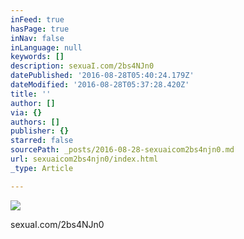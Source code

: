 ```yaml
---
inFeed: true
hasPage: true
inNav: false
inLanguage: null
keywords: []
description: sexuaI.com/2bs4NJn0
datePublished: '2016-08-28T05:40:24.179Z'
dateModified: '2016-08-28T05:37:28.420Z'
title: ''
author: []
via: {}
authors: []
publisher: {}
starred: false
sourcePath: _posts/2016-08-28-sexuaicom2bs4njn0.md
url: sexuaicom2bs4njn0/index.html
_type: Article

---
```

![](https://the-grid-user-content.s3-us-west-2.amazonaws.com/a93a1354-7036-4dde-b6fe-105a775af62f.jpg)

sexuaI.com/2bs4NJn0